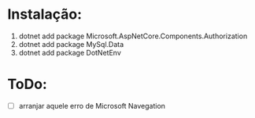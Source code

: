 # Instalação:

1. dotnet add package Microsoft.AspNetCore.Components.Authorization 
2. dotnet add package MySql.Data 
3. dotnet add package DotNetEnv

# ToDo:
- [ ] arranjar aquele erro de Microsoft Navegation
